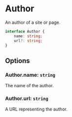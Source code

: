 # Author

An author of a site or page.

```ts
interface Author {
	name: string;
	url?: string;
}
```

## Options

### Author.name: `string`

The name of the author.

### Author.url: `string`

A URL representing the author.
